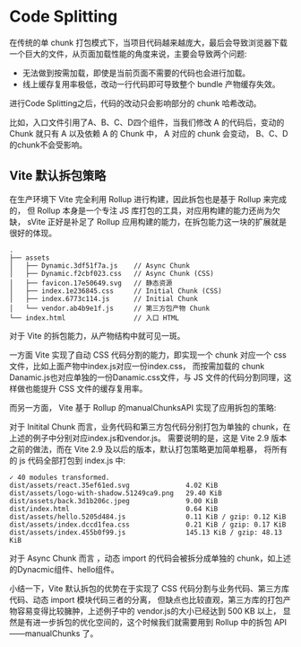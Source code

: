 
# Code Splitting
在传统的单 chunk 打包模式下，当项目代码越来越庞大，最后会导致浏览器下载一个巨大的文件，从页面加载性能的角度来说，主要会导致两个问题:
- 无法做到按需加载，即使是当前页面不需要的代码也会进行加载。
- 线上缓存复用率极低，改动一行代码即可导致整个 bundle 产物缓存失效。

进行Code Splitting之后，代码的改动只会影响部分的 chunk 哈希改动。

比如，入口文件引用了A、B、C、D四个组件，当我们修改 A 的代码后，变动的 Chunk 就只有 A 以及依赖 A 的 Chunk 中，
A 对应的 chunk 会变动， B、C、D的chunk不会受影响。

## Vite 默认拆包策略
在生产环境下 Vite 完全利用 Rollup 进行构建，因此拆包也是基于 Rollup 来完成的，
但 Rollup 本身是一个专注 JS 库打包的工具，对应用构建的能力还尚为欠缺，
sVite 正好是补足了 Rollup 应用构建的能力，在拆包能力这一块的扩展就是很好的体现。

```
.
├── assets
│   ├── Dynamic.3df51f7a.js    // Async Chunk
│   ├── Dynamic.f2cbf023.css   // Async Chunk (CSS)
│   ├── favicon.17e50649.svg   // 静态资源
│   ├── index.1e236845.css     // Initial Chunk (CSS)
│   ├── index.6773c114.js      // Initial Chunk
│   └── vendor.ab4b9e1f.js     // 第三方包产物 Chunk
└── index.html                 // 入口 HTML
```

对于 Vite 的拆包能力，从产物结构中就可见一斑。

一方面 Vite 实现了自动 CSS 代码分割的能力，即实现一个 chunk 对应一个 css 文件，比如上面产物中index.js对应一份index.css，
而按需加载的 chunk Danamic.js也对应单独的一份Danamic.css文件，与 JS 文件的代码分割同理，这样做也能提升 CSS 文件的缓存复用率。

而另一方面， Vite 基于 Rollup 的manualChunksAPI 实现了应用拆包的策略:

对于 Initital Chunk 而言，业务代码和第三方包代码分别打包为单独的 chunk，在上述的例子中分别对应index.js和vendor.js。
需要说明的是，这是 Vite 2.9 版本之前的做法，而在 Vite 2.9 及以后的版本，默认打包策略更加简单粗暴，
将所有的 js 代码全部打包到 index.js 中:
```
✓ 40 modules transformed.
dist/assets/react.35ef61ed.svg              4.02 KiB
dist/assets/logo-with-shadow.51249ca9.png   29.40 KiB
dist/assets/back.3d1b206c.jpeg              9.00 KiB
dist/index.html                             0.64 KiB
dist/assets/hello.5205d484.js               0.11 KiB / gzip: 0.12 KiB
dist/assets/index.dccd1fea.css              0.21 KiB / gzip: 0.17 KiB
dist/assets/index.455b0f99.js               145.13 KiB / gzip: 48.13 KiB
```

对于 Async Chunk 而言 ，动态 import 的代码会被拆分成单独的 chunk，如上述的Dynacmic组件、hello组件。

小结一下，Vite 默认拆包的优势在于实现了 CSS 代码分割与业务代码、第三方库代码、动态 import 模块代码三者的分离，
但缺点也比较直观，第三方库的打包产物容易变得比较臃肿，上述例子中的 vendor.js的大小已经达到 500 KB 以上，
显然是有进一步拆包的优化空间的，这个时候我们就需要用到 Rollup 中的拆包 API ——manualChunks 了。